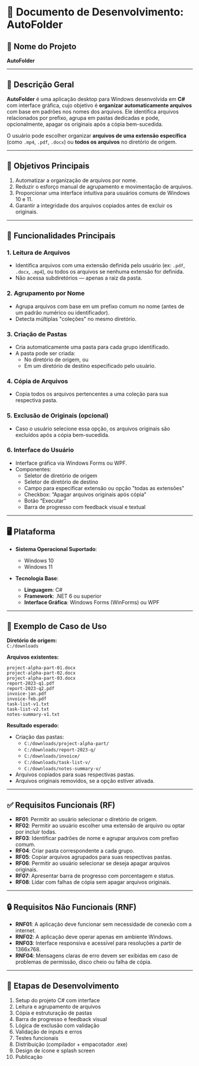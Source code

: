 
# 📄 Documento de Desenvolvimento: AutoFolder

## 🧾 Nome do Projeto
**AutoFolder**

---

## 📝 Descrição Geral

**AutoFolder** é uma aplicação desktop para Windows desenvolvida em **C#** com interface gráfica, cujo objetivo é **organizar automaticamente arquivos** com base em padrões nos nomes dos arquivos. Ele identifica arquivos relacionados por prefixo, agrupa em pastas dedicadas e pode, opcionalmente, apagar os originais após a cópia bem-sucedida.

O usuário pode escolher organizar **arquivos de uma extensão específica** (como `.mp4`, `.pdf`, `.docx`) ou **todos os arquivos** no diretório de origem.

---

## 🎯 Objetivos Principais

1. Automatizar a organização de arquivos por nome.
2. Reduzir o esforço manual de agrupamento e movimentação de arquivos.
3. Proporcionar uma interface intuitiva para usuários comuns de Windows 10 e 11.
4. Garantir a integridade dos arquivos copiados antes de excluir os originais.

---

## 📌 Funcionalidades Principais

### 1. **Leitura de Arquivos**
- Identifica arquivos com uma extensão definida pelo usuário (ex: `.pdf`, `.docx`, `.mp4`), ou todos os arquivos se nenhuma extensão for definida.
- Não acessa subdiretórios — apenas a raiz da pasta.

### 2. **Agrupamento por Nome**
- Agrupa arquivos com base em um prefixo comum no nome (antes de um padrão numérico ou identificador).
- Detecta múltiplas "coleções" no mesmo diretório.

### 3. **Criação de Pastas**
- Cria automaticamente uma pasta para cada grupo identificado.
- A pasta pode ser criada:
  - No diretório de origem, ou
  - Em um diretório de destino especificado pelo usuário.

### 4. **Cópia de Arquivos**
- Copia todos os arquivos pertencentes a uma coleção para sua respectiva pasta.

### 5. **Exclusão de Originais (opcional)**
- Caso o usuário selecione essa opção, os arquivos originais são excluídos após a cópia bem-sucedida.

### 6. **Interface do Usuário**
- Interface gráfica via Windows Forms ou WPF.
- Componentes:
  - Seletor de diretório de origem
  - Seletor de diretório de destino
  - Campo para especificar extensão ou opção "todas as extensões"
  - Checkbox: “Apagar arquivos originais após cópia”
  - Botão “Executar”
  - Barra de progresso com feedback visual e textual

---

## 🖥️ Plataforma

- **Sistema Operacional Suportado**:  
  - Windows 10  
  - Windows 11

- **Tecnologia Base**:  
  - **Linguagem**: C#  
  - **Framework**: .NET 6 ou superior  
  - **Interface Gráfica**: Windows Forms (WinForms) ou WPF

---

## 📂 Exemplo de Caso de Uso

**Diretório de origem:**  
`C:/downloads`

**Arquivos existentes:**  
```
project-alpha-part-01.docx  
project-alpha-part-02.docx  
project-alpha-part-03.docx  
report-2023-q1.pdf  
report-2023-q2.pdf  
invoice-jan.pdf  
invoice-feb.pdf  
task-list-v1.txt  
task-list-v2.txt  
notes-summary-v1.txt  
```

**Resultado esperado:**
- Criação das pastas:
  - `C:/downloads/project-alpha-part/`
  - `C:/downloads/report-2023-q/`
  - `C:/downloads/invoice/`
  - `C:/downloads/task-list-v/`
  - `C:/downloads/notes-summary-v/`
- Arquivos copiados para suas respectivas pastas.
- Arquivos originais removidos, se a opção estiver ativada.

---

## ✅ Requisitos Funcionais (RF)

- **RF01**: Permitir ao usuário selecionar o diretório de origem.
- **RF02**: Permitir ao usuário escolher uma extensão de arquivo ou optar por incluir todas.
- **RF03**: Identificar padrões de nome e agrupar arquivos com prefixo comum.
- **RF04**: Criar pasta correspondente a cada grupo.
- **RF05**: Copiar arquivos agrupados para suas respectivas pastas.
- **RF06**: Permitir ao usuário selecionar se deseja apagar arquivos originais.
- **RF07**: Apresentar barra de progresso com porcentagem e status.
- **RF08**: Lidar com falhas de cópia sem apagar arquivos originais.

---

## 🔒 Requisitos Não Funcionais (RNF)

- **RNF01**: A aplicação deve funcionar sem necessidade de conexão com a internet.
- **RNF02**: A aplicação deve operar apenas em ambiente Windows.
- **RNF03**: Interface responsiva e acessível para resoluções a partir de 1366x768.
- **RNF04**: Mensagens claras de erro devem ser exibidas em caso de problemas de permissão, disco cheio ou falha de cópia.

---

## 📅 Etapas de Desenvolvimento

1. Setup do projeto C# com interface
2. Leitura e agrupamento de arquivos
3. Cópia e estruturação de pastas
4. Barra de progresso e feedback visual
5. Lógica de exclusão com validação
6. Validação de inputs e erros
7. Testes funcionais
8. Distribuição (compilador + empacotador .exe)
9. Design de ícone e splash screen
10. Publicação

